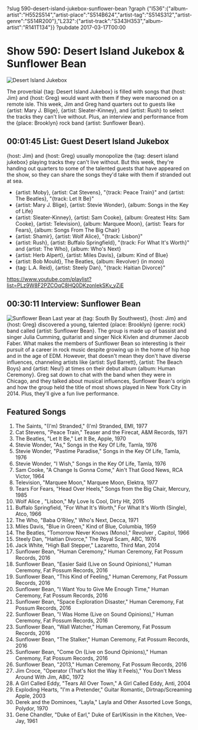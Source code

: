 ?slug 590-desert-island-jukebox-sunflower-bean
?graph {"I536":{"album-artist":"H552S514","artist-place":"S514B624","artist-tag":"S514S312","artist-genre":"S514R200"},"L232":{"artist-track":"S343H353","album-artist":"R141T134"}}
?pubdate 2017-03-17T00:00
# Show 590: Desert Island Jukebox & Sunflower Bean

![Desert Island Jukebox](//static.soundopinions.org/images/2017/dij_web.jpg)

The proverbial {tag: Desert Island Jukebox} is filled with songs that {host: Jim} and {host: Greg} would want with them if they were marooned on a remote isle. This week, Jim and Greg hand quarters out to guests like {artist: Mary J. Blige}, {artist: Sleater-Kinney}, and {artist: Rush} to select the tracks they can't live without. Plus, an interview and performance from the {place: Brooklyn} rock band {artist: Sunflower Bean}.


## 00:01:45 List: Guest Desert Island Jukebox
{host: Jim} and {host: Greg} usually monopolize the {tag: desert island jukebox} playing tracks they can't live without. But this week, they're handing out quarters to  some of the talented guests that have appeared on the show, so they can share the songs they'd take with them if stranded out at sea. 

- {artist: Moby}, {artist: Cat Stevens}, "{track: Peace Train}" and {artist: The Beatles}, "{track: Let It Be}" 
- {artist: Mary J. Blige}, {artist: Stevie Wonder}, {album: Songs in the Key of Life}
- {artist: Sleater-Kinney}, {artist: Sam Cooke}, {album: Greatest Hits: Sam Cooke}, {artist: Television}, {album: Marquee Moon}, {artist: Tears for Fears}, {album: Songs From The Big Chair}
- {artist: Shamir}, {artist: Wolf Alice}, "{track: Lisbon}"
- {artist: Rush}, {artist: Buffalo Springfield}, "{track: For What It's Worth}" and {artist: The Who}, {album: Who's Next}
- {artist: Herb Alpert}, {artist: Miles Davis}, {album: Kind of Blue}
- {artist: Bob Mould}, The Beatles, {album: Revolver} (in mono)
- {tag: L.A. Reid}, {artist: Steely Dan}, "{track: Haitian Divorce}"


https://www.youtube.com/playlist?list=PLz9W8F2PZCOqC8HQ0DKzonlekSKv_yZjE

## 00:30:11 Interview: Sunflower Bean
![Sunflower Bean](//static.soundopinions.org/images/2017/Sb.jpg)
Last year at {tag: South By Southwest}, {host: Jim} and {host: Greg} discovered a young, talented {place: Brooklyn} {genre: rock} band called {artist: Sunflower Bean}. The group is made up of bassist and singer Julia Cumming, guitarist and singer Nick Kivlen and drummer Jacob Faber. What makes the members of Sunflower Bean so interesting is their pursuit of a career in rock music despite growing up in the home of hip hop and in the age of EDM. However, that doesn't mean they don't have diverse influences, channeling artists like {artist: Syd Barrett}, {artist: The Beach Boys} and {artist: Neu!} at times on their debut album {album: Human Ceremony}. Greg sat down to chat with the band when they were in Chicago, and they talked about musical influences, Sunflower Bean's origin and how the group held the title of most shows played in New York City in 2014. Plus, they'll give a fun live performance.


## Featured Songs
1. The Saints, "(I'm) Stranded," (I'm) Stranded, EMI, 1977
1. Cat Stevens, "Peace Train," Teaser and the Firecat, A&M Records, 1971
1. The Beatles, "Let It Be," Let It Be, Apple, 1970
1. Stevie Wonder, "As," Songs in the Key Of Life, Tamla, 1976
1. Stevie Wonder, "Pastime Paradise," Songs in the Key Of Life, Tamla, 1976
1. Stevie Wonder, "I Wish," Songs in the Key Of Life, Tamla, 1976
1. Sam Cooke, "A Change Is Gonna Come," Ain't That Good News, RCA Victor, 1964
1. Television, "Marquee Moon," Marquee Moon, Elektra, 1977
1. Tears For Fears, "Head Over Heels," Songs from the Big Chair, Mercury, 1985
1. Wolf Alice , "Lisbon," My Love Is Cool, Dirty Hit, 2015
1. Buffalo Springfield, "For What It's Worth," For What It's Worth (Single), Atco, 1966
1. The Who, "Baba O'Riley," Who's Next, Decca, 1971
1. Miles Davis, "Blue in Green," Kind of Blue, Columbia, 1959
1. The Beatles, "Tomorrow Never Knows (Mono)," Revolver , Capitol, 1966
1. Steely Dan, "Haitian Divorce," The Royal Scam, ABC, 1976
1. Jack White, "High Ball Stepper," Lazaretto, Third Man, 2014
1. Sunflower Bean, "Human Ceremony," Human Ceremony, Fat Possum Records, 2016
1. Sunflower Bean, "Easier Said (Live on Sound Opinions)," Human Ceremony, Fat Possum Records, 2016
1. Sunflower Bean, "This Kind of Feeling," Human Ceremony, Fat Possum Records, 2016
1. Sunflower Bean, "I Want You to Give Me Enough Time," Human Ceremony, Fat Possum Records, 2016
1. Sunflower Bean, "Space Exploration Disaster," Human Ceremony, Fat Possum Records, 2016
1. Sunflower Bean, "I Was Home (Live on Sound Opinions)," Human Ceremony, Fat Possum Records, 2016
1. Sunflower Bean, "Wall Watcher," Human Ceremony, Fat Possum Records, 2016
1. Sunflower Bean, "The Stalker," Human Ceremony, Fat Possum Records, 2016
1. Sunflower Bean, "Come On (Live on Sound Opinions)," Human Ceremony, Fat Possum Records, 2016
1. Sunflower Bean, "2013," Human Ceremony, Fat Possum Records, 2016
1. Jim Croce, "Operator (That's Not the Way It Feels)," You Don't Mess Around With Jim, ABC, 1972
1. A Girl Called Eddy, "Tears All Over Town," A Girl Called Eddy, Anti, 2004
1. Exploding Hearts, "I'm a Pretender," Guitar Romantic, Dirtnap/Screaming Apple, 2003
1. Derek and the Dominoes, "Layla," Layla and Other Assorted Love Songs, Polydor, 1970
1. Gene Chandler, "Duke of Earl," Duke of Earl/Kissin in the Kitchen, Vee-Jay, 1961


